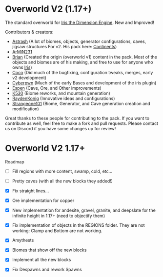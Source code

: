 # Overworld V2  (1.17+)
The standard overworld for [Iris the Dimension Engine](https://www.spigotmc.org/resources/iris-world-gen-the-dimension-engine.84586/). New and Improved!


Contributors & creators:
- [Astrash](https://github.com/Astrashh) (A lot of biomes, objects, generator configurations, caves, jigsaw structures For v2. His pack here: [Continents](https://github.com/Astrashh/Continents))
- [ArMiN231](https://github.com/ArMiN231)
- [Brian](https://github.com/NextdoorPsycho) (Created the origin (overworld v1) content in the pack. Most of the objects and biomes are of his making, and free to use for anyone who owns [Iris](https://www.spigotmc.org/resources/iris-world-gen-the-dimension-engine.84586/))
- [Coco](https://github.com/CocoTheOwner/) (Did much of the bugfixing, configuration tweaks, merges, early v2 development)
- [Cyberpwn](https://github.com/cyberpwnn) (Much of the early Bases and development of the iris plugin)
- [Espen](https://github.com/espen96) (Cave, Ore, and Other improvements)
- [K530](https://github.com/K530-hub) (Biome reworks, and mountain generation)
- [RaydenKonig](https://github.com/RaydenKonig) (Innovative ideas and configurations)
- [Strangeone101](https://github.com/StrangeOne101) (Biome, Generator, and Cave generation creation and modification)

Great thanks to these people for contributing to the pack.
If you want to contribute as well, feel free to make a fork and pull requests.
Please contact us on Discord if you have some changes up for review!


# Overworld V2  1.17+
Roadmap
- [ ] Fill regions with more content, swamp, cold, etc...
- [ ] Pretty caves (with all the new blocks they added!)
- [X] Fix straight lines...
- [x] Ore implementation for copper 
- [X] New implementation for andesite, gravel, granite, and deepslate for the infinite height in 1.17+ (need to objectify them)
- [X] Fix implementation of objects in the REGIONS folder. They are not working: Clamp and Bottom are not working.
- [X] Amythests
- [X] Biomes that show off the new blocks
- [X] Implement all the new blocks
- [X] Fix Despawns and rework Spawns


